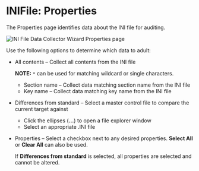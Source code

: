 # INIFile: Properties

The Properties page identifies data about the INI file for auditing.

![INI File Data Collector Wizard Properties page](/img/product_docs/accessanalyzer/12.0/admin/datacollector/inifile/properties.webp)

Use the following options to determine which data to adult:

- All contents – Collect all contents from the INI file

    **NOTE:** `*` can be used for matching wildcard or single characters.

    - Section name – Collect data matching section name from the INI file
    - Key name – Collect data matching key name from the INI file

- Differences from standard – Select a master control file to compare the current target against

    - Click the ellipses (**…**) to open a file explorer window
    - Select an appropriate .INI file

- Properties – Select a checkbox next to any desired properties. **Select All** or **Clear All** can
  also be used.

    If **Differences from standard** is selected, all properties are selected and cannot be altered.
